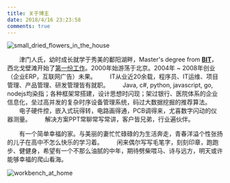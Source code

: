 ```yaml
---
title: 关于博主
date: 2018/4/16 23:23:58
comments: true
---
```




![small_dried_flowers_in_the_house](http://oss.xknife.net/small_dried_flowers_in_the_house.jpg)

　　津门人氏，幼时成长就学于秀美的鄱阳湖畔，Master's degree from <strong><a href="http://www.bit.edu.cn" title="BIT">BIT</a></strong>，西北戈壁滩开始了<a href="https://baike.baidu.com/item/%E9%9D%92%E6%B5%B7%E7%9F%B3%E6%B2%B9%E7%AE%A1%E7%90%86%E5%B1%80" title="第一份工作">第一份工作</a>。2000年始游荡于北京。2004年 ~ 2008年创业（企业ERP，互联网广告）未果。
　　IT从业近20余载，程序员、IT运维、项目管理、产品管理、研发管理皆有就职。
　　Java, c#, python, javascript, go, nodejs均染指；各种框架常搭建，设计思想时闪现；架过银行、医院体系的企业信息化，垒过高并发的复杂时序设备管理系统，码过大数据挖掘的推荐算法。
　　电子硬件控，嵌入式玩得转，电路画得通，PCB调得来，尤喜数字闪动的仪器测量。
　　解决方案PPT常聊常写常讲，客户皆兄弟，行业遍伙伴。

　　有一个简单幸福的家。与美丽的妻忙忙碌碌的为生活奔走，青春洋溢个性张扬的儿子在高中不怎么快乐的学习着。
　　闲来偶尔写写毛笔字，刻刻印章，跑跑步、健健身，希望有一个不那么油腻的中年，期待劈柴喂马、诗与远方，明天或许能够幸福的爬山看海。

![workbench_at_home](http://oss.xknife.net/workbench_at_home.jpg)